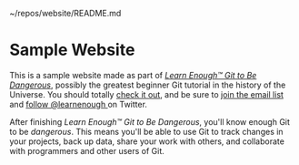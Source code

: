 ~/repos/website/README.md  
# Sample Website  

This is a sample website made as part of [*Learn Enough™ Git to Be 
Dangerous*](http://learnenough.com/git-tutorial), possibly the greatest beginner Git tutorial in the history of the Universe. You should totally [ check it 
out](http://learnenough.com/git-tutorial), and be sure to [join the email list](http://learnenough.com/#email_list) and [follow @learnenough 
](http://twitter.com/learnenough) on Twitter.

  After finishing *Learn Enough™ Git to Be Dangerous*, you'll know enough Git to be *dangerous*. This means 
you'll be able to use Git to track changes in your projects, back up data, share your work with others, and collaborate with programmers and other users of Git.
